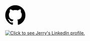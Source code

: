 
<a href="https://github.com/jlfosterjr" target="_blank"><img src="/images/GitHub.svg" alt="Click to see Jerry's GitHub profile." width="64" length="64" /></a> 

<a href="https://www.linkedin.com/in/jlfoster/" target="_blank"><img src="https://content.linkedin.com/content/dam/me/about/LinkedIn_Icon.jpg.original.jpg" alt="Click to see Jerry's LinkedIn profile." width="64" length="64" /></a>
